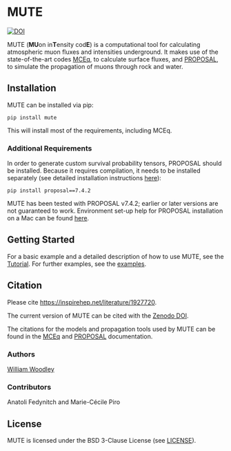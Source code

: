 # MUTE

[![DOI](https://zenodo.org/badge/DOI/10.5282/zenodo.5791812.svg)](https://doi.org/10.5281/zenodo.5791812)

MUTE (**MU**on in**T**ensity cod**E**) is a computational tool for calculating atmospheric muon fluxes and intensities underground. It makes use of the state-of-the-art codes [MCEq](https://github.com/afedynitch/MCEq), to calculate surface fluxes, and [PROPOSAL](https://github.com/tudo-astroparticlephysics/PROPOSAL), to simulate the propagation of muons through rock and water.

## Installation

MUTE can be installed via pip:

```
pip install mute
```

This will install most of the requirements, including MCEq.

### Additional Requirements

In order to generate custom survival probability tensors, PROPOSAL should be installed. Because it requires compilation, it needs to be installed separately (see detailed installation instructions [here](https://github.com/tudo-astroparticlephysics/PROPOSAL/blob/master/INSTALL.md)):

```
pip install proposal==7.4.2
```

MUTE has been tested with PROPOSAL v7.4.2; earlier or later versions are not guaranteed to work. Environment set-up help for PROPOSAL installation on a Mac can be found [here](docs/Installing_PROPOSAL_on_a_Mac.md).

## Getting Started

For a basic example and a detailed description of how to use MUTE, see the [Tutorial](docs/Tutorial.md). For further examples, see the [examples](examples).

## Citation

Please cite https://inspirehep.net/literature/1927720.

The current version of MUTE can be cited with the [Zenodo DOI](https://zenodo.org/record/5791812).

The citations for the models and propagation tools used by MUTE can be found in the [MCEq](https://github.com/afedynitch/MCEq#please-cite-our-work) and [PROPOSAL](https://github.com/tudo-astroparticlephysics/PROPOSAL#how-to-cite-proposal) documentation.

### Authors

[William Woodley](mailto:wwoodley@ualberta.ca)

### Contributors

Anatoli Fedynitch and Marie-Cécile Piro

## License

MUTE is licensed under the BSD 3-Clause License (see [LICENSE](LICENSE)).
